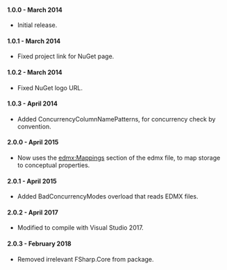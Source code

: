 #### 1.0.0 - March 2014
* Initial release.

#### 1.0.1 - March 2014
* Fixed project link for NuGet page.

#### 1.0.2 - March 2014
* Fixed NuGet logo URL.

#### 1.0.3 - April 2014
* Added ConcurrencyColumnNamePatterns, for concurrency check by convention.

#### 2.0.0 - April 2015
* Now uses the <edmx:Mappings> section of the edmx file, to map storage to conceptual properties.

#### 2.0.1 - April 2015
* Added BadConcurrencyModes overload that reads EDMX files.

#### 2.0.2 - April 2017
* Modified to compile with Visual Studio 2017.

#### 2.0.3 - February 2018
* Removed irrelevant FSharp.Core from package.
